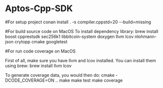 # Aptos-Cpp-SDK
#For setup project 
conan install . -s compiler.cppstd=20 --build=missing

#For build source code on MacOS
To install dependency library:
brew install boost cpprestsdk sec256k1 libbitcoin-system doxygen llvm lcov nlohmann-json crytopp cmake googletest 

#For run code coverage on MacOS

First of all, make sure you have llvm and lcov installed. You can install them using brew:
brew install llvm lcov

To generate coverage data, you would then do:
cmake -DCODE_COVERAGE=ON ..
make
make test
make coverage
